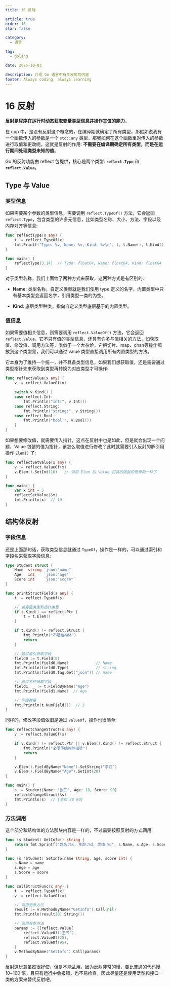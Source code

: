 ```yaml
---
title: 16 反射

article: true
order: 16
star: false

category:
  - 语言

tag:
  - golang

date: 2025-10-03

description: 介绍 Go 语言中有关反射的内容
footer: Always coding, always learning
---
```


# 16 反射

**反射是程序在运行时动态获取变量类型信息并操作其值的能力**。

在 cpp 中，是没有反射这个概念的，在编译期就确定了所有类型，那假如说我有一个函数传入的参数是一个 `std::any` 类型，那我如何在这个函数里对传入的参数进行取值和更改呢，这就是反射的作用: **不需要在编译期确定所有类型，而是在运行期间处理类型未知的值**。

Go 的反射功能由 reflect 包提供，核心是两个类型: **`reflect.Type`** 和 **`reflect.Value`**。

## Type 与 Value

### 类型信息

如果需要某个参数的类型信息，需要调用 `reflect.TypeOf()` 方法，它会返回 `reflect.Type`，包含类型的许多元信息，比如类型名称、大小、方法、字段以及内存对齐等信息:

```go
func reflectType(x any) {
    t := reflect.TypeOf(x)
    fmt.Printf("Type: %v, Name: %v, Kind: %v\n", t, t.Name(), t.Kind())
}

func main() {
    reflectType(3.14)  // Type: float64, Name: float64, Kind: float64
}
```

对于类型名称，我们上面给了两种方式来获取，这两种方式是有区别的:

- **Name**: 类型名称，自定义类型就是我们使用 type 定义的名字，内置类型中只有基本类型会返回名字，引用类型一类的为空。

- **Kind**: 底层类型种类，指向自定义类型底层基于的内置类型。

### 值信息

如果需要值相关信息，则需要调用 `reflect.ValueOf()` 方法，它会返回 `reflect.Value`，它不只有值的类型信息，还具有许多与值相关的方法，如获取值、修改值、调用方法等，类似于一个大杂烩，它把切片、map、chan等操作都放到这个类型里，我们可以通过 value 类型直接调用所有内置类型的方法。

它本身为了维持一个统一，并不具备类型信息，如果我们想获取值，还是需要通过类型指针先来获取到类型再转换为对应类型才可操作:

```go
func reflectValue(x any) {
    v := reflect.ValueOf(x)

    switch v.Kind() {
    case reflect.Int:
        fmt.Println("int:", v.Int())
    case reflect.String:
        fmt.Println("string:", v.String())
    case reflect.Bool:
        fmt.Println("bool:", v.Bool())
    }
}
```

如果想要修改值，就需要传入指针，这点在反射中也是如此，但是就会出现一个问题，Value 包装的值为指针，该怎么取值进行修改？此时就需要引入反射的解引用操作 `Elem()` 了:

```go
func reflectSetValue(x any) {
    v := reflect.ValueOf(x)
    v.Elem().SetInt(10)   // 调用 Elem 后 Value 包装的值就和原来的一样了
}

func main() {
    var x int = 5
    reflectSetValue(&x)
    fmt.Println(x)  // 10
}
```

## 结构体反射

### 字段信息

还是上面那句话，获取类型信息就通过 `TypeOf`，操作是一样的，可以通过索引和字段名来获取字段信息:

```go
type Student struct {
    Name  string `json:"name"`
    Age   int    `json:"age"`
    Score int    `json:"score"`
}

func printStructField(s any) {
    t := reflect.TypeOf(s)

    // 兼容值类型和指针类型
    if t.Kind() == reflect.Ptr {
        t = t.Elem()
    }

    if t.Kind() != reflect.Struct {
        fmt.Println("不是结构体")
        return
    }

    // 通过索引获取字段
    field0 := t.Field(0)
    fmt.Println(field0.Name)            // Name
    fmt.Println(field0.Type)            // string
    fmt.Println(field0.Tag.Get("json")) // name

    // 通过名称获取字段
    field1, _ := t.FieldByName("Age")
    fmt.Println(field1.Name)  // Age

    // 字段数量
    fmt.Println(t.NumField())  // 3
}
```

同样的，修改字段值依旧是通过 `ValueOf`，操作也很简单:

```go
func reflectChangeStruct(s any) {
    v := reflect.ValueOf(s)

    if v.Kind() != reflect.Ptr || v.Elem().Kind() != reflect.Struct {
        fmt.Println("必须传结构体指针")
        return
    }

    v.Elem().FieldByName("Name").SetString("李四")
    v.Elem().FieldByName("Age").SetInt(20)
}

func main() {
    s := Student{Name: "张三", Age: 18, Score: 90}
    reflectChangeStruct(&s)
    fmt.Println(s)  // {李四 20 90}
}
```

### 方法调用

这个部分和结构体的方法那块内容是一样的，不过需要按照反射的方式调用:

```go
func (s Student) GetInfo() string {
    return fmt.Sprintf("姓名:%s, 年龄:%d, 成绩:%d", s.Name, s.Age, s.Score)
}

func (s *Student) SetInfo(name string, age, score int) {
    s.Name = name
    s.Age = age
    s.Score = score
}

func callStructFunc(x any) {
    t := reflect.TypeOf(x)
    v := reflect.ValueOf(x)

    // 调用无参方法
    result := v.MethodByName("GetInfo").Call(nil)
    fmt.Println(result[0].String())

    // 调用有参方法
    params := []reflect.Value{
        reflect.ValueOf("王五"),
        reflect.ValueOf(25),
        reflect.ValueOf(95),
    }
    v.MethodByName("SetInfo").Call(params)
}
```

反射这玩意虽然很好使，但是不能乱用，因为反射非常的慢，要比普通的代码慢 10~100 倍，且只有运行中会报错，也不易检查，因此尽量还是使用泛型和接口一类的方案来替代反射吧。
